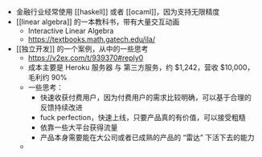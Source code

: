 - 金融行业经常使用 [[haskell]] 或者 [[ocaml]]，因为支持无限精度
- [[linear algebra]] 的一本教科书，带有大量交互动画
	- Interactive Linear Algebra
	- https://textbooks.math.gatech.edu/ila/
- [[独立开发]] 的一个案例，从中的一些思考
	- https://v2ex.com/t/939370#reply0
	- 成本主要是 Heroku 服务器 与 第三方服务，约 $1,242，营收 $10,000，毛利约 90%
	- 一些思考：
		- 快速收获付费用户，因为付费用户的需求比较明确，可以基于合理的反馈持续改进
		- fuck perfection，快速上线，只要产品真的有价值，可以接受粗糙
		- 依靠一些大平台获得流量
		- 产品本身需要能在大公司或者已成熟的产品的 “雷达” 下活下去的能力
	-